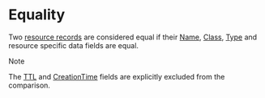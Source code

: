﻿# Equality

Two [resource records](xref:Makaretu.Dns.ResourceRecord) are considered equal if their [Name](xref:Makaretu.Dns.ResourceRecord.Name), 
[Class](xref:Makaretu.Dns.ResourceRecord.Class), [Type](xref:Makaretu.Dns.ResourceRecord.Type) 
and resource specific data fields are equal.

> [!NOTE]
> The [TTL](xref:Makaretu.Dns.ResourceRecord.TTL) and  [CreationTime](xref:Makaretu.Dns.DnsObject.CreationTime) fields are 
explicitly excluded from the comparison.
